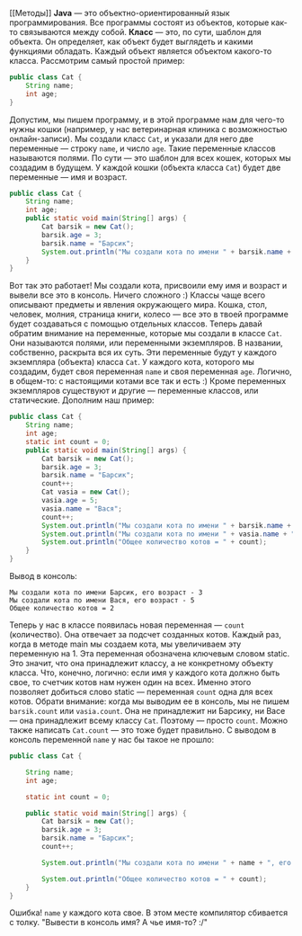 [[Методы]]
**Java** — это объектно-ориентированный язык программирования. 
Все программы состоят из объектов, которые как-то связываются между собой.
**Класс** — это, по сути, шаблон для объекта.
Он определяет, как объект будет выглядеть и какими функциями обладать.
Каждый объект является объектом какого-то класса.
Рассмотрим самый простой пример:

```java
public class Cat { 
	String name;
	int age;
}
```

Допустим, мы пишем программу, и в этой программе нам для чего-то нужны кошки (например, у нас ветеринарная клиника с возможностью онлайн-записи).
Мы создали класс `Cat`, и указали для него две переменные — строку `name`, и число `age`. Такие переменные классов называются полями.
По сути — это шаблон для всех кошек, которых мы создадим в будущем.
У каждой кошки (объекта класса `Cat`) будет две переменные — имя и возраст.

```Java
public class Cat {
	String name;
	int age;
	public static void main(String[] args) {
		Cat barsik = new Cat();
		barsik.age = 3;
		barsik.name = "Барсик";
		System.out.println("Мы создали кота по имени " + barsik.name + ", его возраст - " + barsik.age);
	}
}
```

Вот так это работает! Мы создали кота, присвоили ему имя и возраст и вывели все это в консоль. Ничего сложного :)
Классы чаще всего описывают предметы и явления окружающего мира.
Кошка, стол, человек, молния, страница книги, колесо — все это в твоей программе будет создаваться с помощью отдельных классов.
Теперь давай обратим внимание на переменные, которые мы создали в классе `Cat`.
Они называются полями, или переменными экземпляров.
В названии, собственно, раскрыта вся их суть.
Эти переменные будут у каждого экземпляра (объекта) класса `Cat`.
У каждого кота, которого мы создадим, будет своя переменная `name` и своя переменная `age`.
Логично, в общем-то: с настоящими котами все так и есть :)
Кроме переменных экземпляров существуют и другие — переменные классов, или статические.
Дополним наш пример:

```java
public class Cat {
	String name;
	int age;
	static int count = 0;
	public static void main(String[] args) {
		Cat barsik = new Cat();
		barsik.age = 3;
		barsik.name = "Барсик";
		count++;
		Cat vasia = new Cat();
		vasia.age = 5;
		vasia.name = "Вася";
		count++;
		System.out.println("Мы создали кота по имени " + barsik.name + ", его возраст - " + barsik.age);
		System.out.println("Мы создали кота по имени " + vasia.name + ", его возраст - " + vasia.age);
		System.out.println("Общее количество котов = " + count);
	}
}
```

Вывод в консоль:

```
Мы создали кота по имени Барсик, его возраст - 3
Мы создали кота по имени Вася, его возраст - 5
Общее количество котов = 2
```

Теперь у нас в классе появилась новая переменная — `count` (количество).
Она отвечает за подсчет созданных котов.
Каждый раз, когда в методе main мы создаем кота, мы увеличиваем эту переменную на 1.
Эта переменная обозначена ключевым словом static.
Это значит, что она принадлежит классу, а не конкретному объекту класса.
Что, конечно, логично: если имя у каждого кота должно быть свое, то счетчик котов нам нужен один на всех.
Именно этого позволяет добиться слово static — переменная `count` одна для всех котов.
Обрати внимание: когда мы выводим ее в консоль, мы не пишем `barsik.count` или `vasia.count`.
Она не принадлежит ни Барсику, ни Васе — она принадлежит всему классу `Cat`.
Поэтому — просто `count`.
Можно также написать `Cat.count` — это тоже будет правильно.
С выводом в консоль переменной `name` у нас бы такое не прошло:

```java
public class Cat {

    String name;
    int age;

    static int count = 0;

    public static void main(String[] args) {
        Cat barsik = new Cat();
        barsik.age = 3;
        barsik.name = "Барсик";
        count++;

        System.out.println("Мы создали кота по имени " + name + ", его возраст - " + barsik.age);

        System.out.println("Общее количество котов = " + count);
    }
}
```

Ошибка! `name` у каждого кота свое. В этом месте компилятор сбивается с толку.
"Вывести в консоль имя? А чье имя-то? :/"